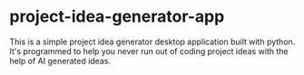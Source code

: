 # project-idea-generator-app
This is a simple project idea generator desktop application built with python.
It's programmed to help you never run out of coding project ideas with the help of AI generated ideas.
